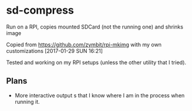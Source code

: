 # sd-compress
Run on a RPI, copies mounted SDCard (not the running one) and shrinks image

Copied from https://github.com/zymbit/rpi-mkimg with my own customizations
[2017-01-29 SUN 16:21]

Tested and working on my RPI setups (unless the other utility that I tried).

## Plans

* More interactive output s that I know where I am in the process when running it.
